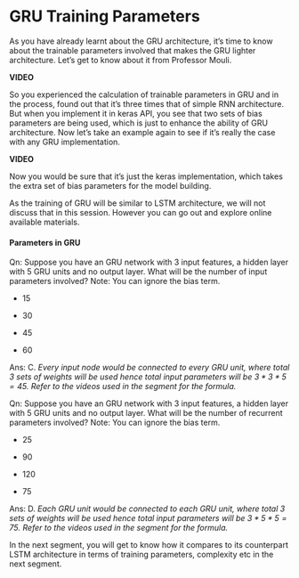 # GRU Training Parameters

As you have already learnt about the GRU architecture, it’s time to know about the trainable parameters involved that makes the GRU lighter architecture. Let’s get to know about it from Professor Mouli.

**VIDEO**

So you experienced the calculation of trainable parameters in GRU and in the process, found out that it’s three times that of simple RNN architecture. But when you implement it in keras API, you see that two sets of bias parameters are being used, which is just to enhance the ability of GRU architecture. Now let’s take an example again to see if it’s really the case with any GRU implementation.

**VIDEO**

Now you would be sure that it’s just the keras implementation, which takes the extra set of bias parameters for the model building.

As the training of GRU will be similar to LSTM architecture, we will not discuss that in this session. However you can go out and explore online available materials.

#### Parameters in GRU

Qn: Suppose you have an GRU network with 3 input features, a hidden layer with 5 GRU units and no output layer. What will be the number of input parameters involved? Note: You can ignore the bias term.

- 15

- 30

- 45

- 60

Ans: C. *Every input node would be connected to every GRU unit, where total 3 sets of weights will be used hence total input parameters will be $3*3*5=45$. Refer to the videos used in the segment for the formula.*

Qn: Suppose you have an GRU network with 3 input features, a hidden layer with 5 GRU units and no output layer. What will be the number of recurrent parameters involved? Note: You can ignore the bias term.

- 25

- 90

- 120

- 75

Ans: D. *Each GRU unit would be connected to each GRU unit, where total 3 sets of weights will be used hence total input parameters will be $3*5*5=75$. Refer to the videos used in the segment for the formula.*

In the next segment, you will get to know how it compares to its counterpart LSTM architecture in terms of training parameters, complexity etc in the next segment.